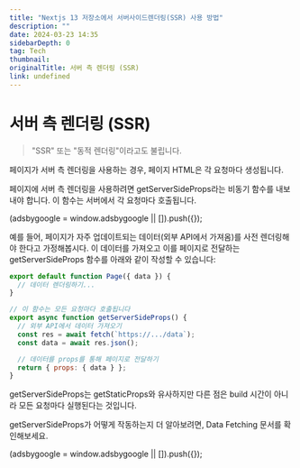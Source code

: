 ```yaml
---
title: "Nextjs 13 저장소에서 서버사이드렌더링(SSR) 사용 방법"
description: ""
date: 2024-03-23 14:35
sidebarDepth: 0
tag: Tech
thumbnail:
originalTitle: 서버 측 렌더링 (SSR)
link: undefined
---
```


# 서버 측 렌더링 (SSR)

> "SSR" 또는 "동적 렌더링"이라고도 불립니다.

페이지가 서버 측 렌더링을 사용하는 경우, 페이지 HTML은 각 요청마다 생성됩니다.

페이지에 서버 측 렌더링을 사용하려면 getServerSideProps라는 비동기 함수를 내보내야 합니다. 이 함수는 서버에서 각 요청마다 호출됩니다.

<!-- ui-log 수평형 -->

<ins class="adsbygoogle"
      style="display:block"
      data-ad-client="ca-pub-4877378276818686"
      data-ad-slot="9743150776"
      data-ad-format="auto"
      data-full-width-responsive="true"></ins>
<component is="script">
(adsbygoogle = window.adsbygoogle || []).push({});
</component>

예를 들어, 페이지가 자주 업데이트되는 데이터(외부 API에서 가져옴)를 사전 렌더링해야 한다고 가정해봅시다. 이 데이터를 가져오고 이를 페이지로 전달하는 getServerSideProps 함수를 아래와 같이 작성할 수 있습니다:

```js
export default function Page({ data }) {
  // 데이터 렌더링하기...
}

// 이 함수는 모든 요청마다 호출됩니다
export async function getServerSideProps() {
  // 외부 API에서 데이터 가져오기
  const res = await fetch(`https://.../data`);
  const data = await res.json();

  // 데이터를 props를 통해 페이지로 전달하기
  return { props: { data } };
}
```

getServerSideProps는 getStaticProps와 유사하지만 다른 점은 build 시간이 아니라 모든 요청마다 실행된다는 것입니다.

getServerSideProps가 어떻게 작동하는지 더 알아보려면, Data Fetching 문서를 확인해보세요.

<!-- ui-log 수평형 -->

<ins class="adsbygoogle"
      style="display:block"
      data-ad-client="ca-pub-4877378276818686"
      data-ad-slot="9743150776"
      data-ad-format="auto"
      data-full-width-responsive="true"></ins>
<component is="script">
(adsbygoogle = window.adsbygoogle || []).push({});
</component>
